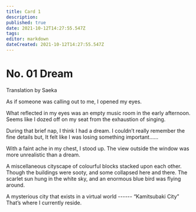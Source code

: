 ```yaml
---
title: Card 1
description: 
published: true
date: 2021-10-12T14:27:55.547Z
tags: 
editor: markdown
dateCreated: 2021-10-12T14:27:55.547Z
---
```


# No. 01 Dream

Translation by Saeka

As if someone was calling out to me,
I opened my eyes.

What reflected in my eyes was an empty music room in the early afternoon.
Seems like I dozed off on my seat from the exhaustion of singing.

During that brief nap, I think I had a dream.
I couldn’t really remember the fine details but,
It felt like I was losing something important......

With a faint ache in my chest, I stood up.
The view outside the window was more unrealistic than a dream.

A miscellaneous cityscape of colourful blocks stacked upon each other.
Though the buildings were sooty,
and some collapsed here and there.
The scarlet sun hung in the white sky,
and an enormous blue bird was flying around.

A mysterious city that exists in a virtual world
------ “Kamitsubaki City”
That’s where I currently reside.